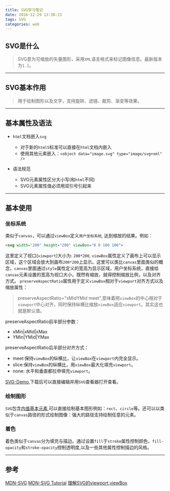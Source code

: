 ```yaml
---
title: SVG学习笔记
date: 2016-12-29 13:38:13
tags: SVG
categories: web
---
```


## SVG是什么

>SVG意为可缩放的矢量图形，采用`XML`语言格式来标记图像信息。最新版本为`1.1`。

---

## SVG基本作用

> 用于绘制图形以及文字，支持旋转、滤镜、裁剪、渐变等效果。

---

## 基本属性及语法

- `html`文档嵌入`svg`
  - 对于新的`html5`标准可以直接在`html`文档内嵌入
  - 使用其他元素嵌入：`<object data="image.svg" type="image/svg+xml" />`

- 语法规范
  - SVG元素属性区分大小写(和`html`不同)
  - SVG元素属性值必须用双引号引起来

---

## 基本使用

### 坐标系统

  类似于`canvas`，可以通过`viewBox`定义`用户坐标系统`, 达到缩放的结果。例如：

  ``` html
  <svg width="200" height="200" viewBox="0 0 100 100">
  ```
  这里定义了视口(`viewport`)大小为: `200*200`, `viewBox`属性定义了画布上可以显示区域，这个区域会放大到画布`200*200`上显示。这里可以类比`canvas`里面类似的概念，`canvas`里面通过`style`属性定义的宽高为显示区域，用户坐标系统，直接给`canvas`元素设置的宽高为视口大小。既然有缩放，就得控制缩放比例，以及对齐方式。
  `preserveAspectRatio`属性用于定义`viewBox`相对于`viewport`对齐方式以及缩放属性：
  >preserveAspectRatio="xMidYMid meet",意味着把`viewBox`的中心相对于`viewport`中心对齐，同时保持纵横比缩放`viewBox`适应`viewport`。其实这也就是默认值。
  
  preserveAspectRatio前半部分参数：
  - xMin|xMid|xMax
  - YMin|YMid|YMax

  preserveAspectRatio后半部分对齐方式：
  - meet:保持`viewBox`的纵横比，让`viewBox`在`viewport`内完全显示。
  - slice:保持`viewBox`的纵横比，用`viewBox`最大化填充`viewport`。
  - none: 水平和垂直都拉申填充`viewport`。

  [SVG-Demo](git@github.com:Luncher/svg-demo.git),下载后可以直接编辑并用`SVG`查看器打开查看。

### 绘制图形
  
  `SVG`包含[内值基本元素](https://developer.mozilla.org/en-US/docs/Web/SVG/Element),可以直接绘制基本图形例如：`rect`、`circle`等。还可以以类似于`canvas`路径的形式绘制图像：强大的路径支持绘制任意的元素。

### 着色

  着色类似于`canvas`分为填充与描边。通过设置`fill`于`stroke`属性控制颜色，`fill-opacity`和`stroke-opacity`控制透明度,以及一些其他属性控制描边的风格。

---

## 参考

[MDN-SVG](https://developer.mozilla.org/en-US/docs/Web/SVG)
[MDN-SVG Tutorial](https://developer.mozilla.org/zh-CN/docs/Web/SVG/Tutorial)
[理解SVG的viewport,viewBox](http://www.zhangxinxu.com/wordpress/2014/08/svg-viewport-viewbox-preserveaspectratio/)
